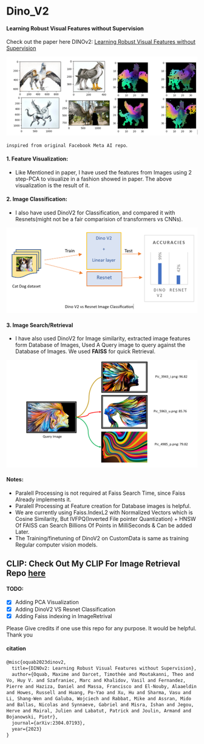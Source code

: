# Dino_V2
#### Learning Robust Visual Features without Supervision
Check out the paper here DINOv2: [Learning Robust Visual Features without Supervision](https://arxiv.org/abs/2304.07193)

![feature_visualization](assets/Dino_pca_output.PNG)

`inspired from original Facebook Meta AI repo`.

#### 1. Feature Visualization:
- Like Mentioned in paper, I have used the features from Images using 2 step-PCA to visualize in a fashion showed in paper. The above visualization is the result of it.
#### 2. Image Classification:
- I also have used DinoV2 for Classification, and compared it with Resnets(might not be a fair comparision of transformers vs CNNs).


![Classification](assets/Classification.PNG)

#### 3. Image Search/Retrieval
- I have also used DinoV2 for Image similarity, extracted image features form Database of Images, Used A Query image to query against the Database of Images. We used **FAISS** for quick Retrieval. 

![ImageRetrieval](assets/Retrieval.PNG)

#### Notes:
- Paralell Processing is not required at Faiss Search Time, since Faiss Already implements it.
- Paralell Processing at Feature creation for Database images is helpful.
- We are currently using Faiss.IndexL2 with Normalized Vectors which is Cosine Similarity, But IVFPQ(Inverted File pointer Quantization) + HNSW Of FAISS can Search Billions Of Points in MilliSeconds & Can be added Later.
- The Training/finetuning of DinoV2 on CustomData is same as training Regular computer vision models.

## CLIP: Check Out My CLIP For Image Retrieval Repo [here](https://github.com/purnasai/CLIP_Image_Retrieval) 

#### TODO:
- [X] Adding PCA Visualization
- [X] Adding DinoV2 VS Resnet Classification
- [X] Adding Faiss indexing in ImageRetrival

Please Give credits if one use this repo for any purpose. It would be helpful. Thank you

#### citation
```
@misc{oquab2023dinov2,
  title={DINOv2: Learning Robust Visual Features without Supervision},
  author={Oquab, Maxime and Darcet, Timothée and Moutakanni, Theo and Vo, Huy V. and Szafraniec, Marc and Khalidov, Vasil and Fernandez, Pierre and Haziza, Daniel and Massa, Francisco and El-Nouby, Alaaeldin and Howes, Russell and Huang, Po-Yao and Xu, Hu and Sharma, Vasu and Li, Shang-Wen and Galuba, Wojciech and Rabbat, Mike and Assran, Mido and Ballas, Nicolas and Synnaeve, Gabriel and Misra, Ishan and Jegou, Herve and Mairal, Julien and Labatut, Patrick and Joulin, Armand and Bojanowski, Piotr},
  journal={arXiv:2304.07193},
  year={2023}
}
```
